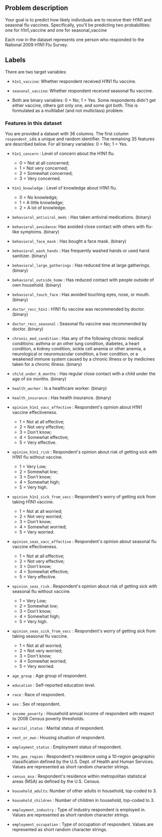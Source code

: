 

## Problem description


Your goal is to predict how likely individuals are to receive their H1N1 and seasonal flu vaccines. Specifically, you'll be predicting two probabilities: one for 
h1n1_vaccine
 and one for 
seasonal_vaccine

Each row in the dataset represents one person who responded to the National 2009 H1N1 Flu Survey.


## Labels

There are two target variables:

- `h1n1_vaccine`: Whether respondent received H1N1 flu vaccine.

- `seasonal_vaccine`: Whether respondent received seasonal flu vaccine.

- Both are binary variables: 0 = No; 1 = Yes. Some respondents didn't get either vaccine, others got only one, and some got both. This is formulated as a multilabel (and not multiclass) problem.


### Features in this dataset

You are provided a dataset with 36 columns. The first column `respondent_id`is a unique and random identifier. The remaining 35 features are described below.
For all binary variables: 0 = No; 1 = Yes.

- `h1n1_concern` : Level of concern about the H1N1 flu.
  - 0 = Not at all concerned; 
  - 1 = Not very concerned; 
  - 2 = Somewhat concerned; 
  - 3 = Very concerned.

- `h1n1_knowledge` : Level of knowledge about H1N1 flu.
  - 0 = No knowledge; 
  - 1 = A little knowledge; 
  - 2 = A lot of knowledge.

- `behavioral_antiviral_meds` : Has taken antiviral medications. (binary)

- `behavioral_avoidance`: Has avoided close contact with others with flu-like symptoms. (binary)

- `behavioral_face_mask` : Has bought a face mask. (binary)

- `behavioral_wash_hands` : Has frequently washed hands or used hand sanitizer. (binary)

- `behavioral_large_gatherings` : Has reduced time at large gatherings. (binary)

- `behavioral_outside_home` : Has reduced contact with people outside of own household. (binary)

- `behavioral_touch_face` : Has avoided touching eyes, nose, or mouth. (binary)

- `doctor_recc_h1n1` : H1N1 flu vaccine was recommended by doctor. (binary)

- `doctor_recc_seasonal` : Seasonal flu vaccine was recommended by doctor. (binary)

- `chronic_med_condition` : Has any of the following chronic medical conditions: asthma or an other lung condition, diabetes, a heart condition, a kidney condition, sickle cell anemia or other anemia, a neurological or neuromuscular condition, a liver condition, or a weakened immune system caused by a chronic illness or by medicines taken for a chronic illness. (binary)

- `child_under_6_months` : Has regular close contact with a child under the age of six months. (binary)

- `health_worker` : Is a healthcare worker. (binary)

- `health_insurance` : Has health insurance. (binary)

- `opinion_h1n1_vacc_effective` : Respondent's opinion about H1N1 vaccine effectiveness.
  - 1 = Not at all effective; 
  - 2 = Not very effective; 
  - 3 = Don't know; 
  - 4 = Somewhat effective; 
  - 5 = Very effective.

- `opinion_h1n1_risk` : Respondent's opinion about risk of getting sick with H1N1 flu without vaccine.
  - 1 = Very Low; 
  - 2 = Somewhat low; 
  - 3 = Don't know; 
  - 4 = Somewhat high; 
  - 5 = Very high.

- `opinion_h1n1_sick_from_vacc` : Respondent's worry of getting sick from taking H1N1 vaccine.
  - 1 = Not at all worried; 
  - 2 = Not very worried; 
  - 3 = Don't know; 
  - 4 = Somewhat worried; 
  - 5 = Very worried.

- `opinion_seas_vacc_effective` : Respondent's opinion about seasonal flu vaccine effectiveness.
  - 1 = Not at all effective; 
  - 2 = Not very effective; 
  - 3 = Don't know; 
  - 4 = Somewhat effective; 
  - 5 = Very effective.

- `opinion_seas_risk` : Respondent's opinion about risk of getting sick with seasonal flu without vaccine.
  - 1 = Very Low; 
  - 2 = Somewhat low; 
  - 3 = Don't know; 
  - 4 = Somewhat high; 
  - 5 = Very high.

- `opinion_seas_sick_from_vacc` : Respondent's worry of getting sick from taking seasonal flu vaccine.
  - 1 = Not at all worried; 
  - 2 = Not very worried; 
  - 3 = Don't know; 
  - 4 = Somewhat worried; 
  - 5 = Very worried.

- `age_group` : Age group of respondent.

- `education` : Self-reported education level.

- `race` : Race of respondent.

- `sex` : Sex of respondent.

- `income_poverty` : Household annual income of respondent with respect to 2008 Census poverty thresholds.

- `marital_status` : Marital status of respondent.

- `rent_or_own` : Housing situation of respondent.

- `employment_status` : Employment status of respondent.

- `hhs_geo_region` : Respondent's residence using a 10-region geographic classification defined by the U.S. Dept. of Health and Human Services. Values are represented as short random character strings.

- `census_msa` : Respondent's residence within metropolitan statistical areas (MSA) as defined by the U.S. Census.

- `household_adults`: Number of other adults in household, top-coded to 3.

- `household_children` : Number of children in household, top-coded to 3.

- `employment_industry` : Type of industry respondent is employed in. Values are represented as short random character strings.

- `employment_occupation` : Type of occupation of respondent. Values are represented as short random character strings.




























































